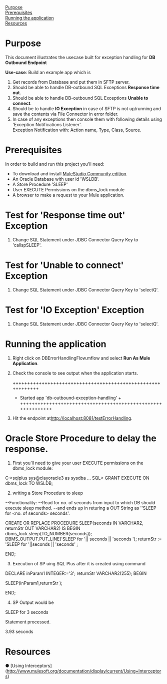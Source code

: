 [Purpose](#purpose)  
[Prerequisites](#prerequisites)  
[Running the application](#running-the-application)  
[Resources](#resources)

Purpose
===========

This document illustrates the usecase built for exception handling for **DB Outbound Endpoint**



**Use-case**: 
Build an example app which is 

1. Get records from Database and put them in SFTP server.
2. Should be able to handle DB-outbound SQL Exceptions **Response time out**.
3. Should be able to handle DB-outbound SQL Exceptions **Unable to connect**.
4. Should be to  handle **IO Exception** in case of SFTP is not up/running and save the contents via File Connector in error folder.
5. In case of any exceptions then console them with following details using 'Exception Notifications Listener'.
  <br />Exception Notification with: Action name, Type, Class, Source.


Prerequisites
===============

In order to build and run this project you'll need:  

* To download and install [MuleStudio Community edition](http://www.mulesoft.org/download-mule-esb-community-edition).
* An Oracle Database with user id 'WSLDB'.
* A Store Procedure 'SLEEP'
* User EXECUTE Permissions on the dbms_lock module
* A browser to make a request to your Mule application.



Test for 'Response time out' Exception
=======================

1. Change SQL Statement under JDBC Connector Query Key to 'callspSLEEP'.


Test for 'Unable to connect' Exception
=======================

1. Change SQL Statement under JDBC Connector Query Key to 'selectQ'.


Test for 'IO Exception' Exception
=======================

1. Change SQL Statement under JDBC Connector Query Key to 'selectQ'.
 
  
Running the application
=======================

1. Right click on DBErrorHandlingFlow.mflow and select **Run As Mule Application**.
2. Check the console to see output when the application starts.

	++++++++++++++++++++++++++++++++++++++++++++++++++++++++++++
	+ Started app 'db-outbound-exception-handling'		       +
	++++++++++++++++++++++++++++++++++++++++++++++++++++++++++++
	
3. Hit the endpoint at<http://localhost:8081/testErrorHandling>.
	

Oracle Store Procedure	to delay the response.
=================================

1. First you’ll need to give your user EXECUTE permissions on the dbms_lock module:

C:\>sqlplus sys@clayoracle3 as sysdba
...
SQL> GRANT EXECUTE ON dbms_lock TO WSLDB;

2. writing a Store Procedure to sleep

--Functionality: 
	--Read for no. of seconds from input to which DB should execute sleep method.
	--and ends up in returing a OUT String as ''SLEEP for <no. of seconds> seconds'.

CREATE OR REPLACE PROCEDURE SLEEP(seconds IN VARCHAR2, returnStr OUT VARCHAR2)
IS 
BEGIN
  dbms_lock.sleep(TO_NUMBER(seconds));
  DBMS_OUTPUT.PUT_LINE('SLEEP for '|| seconds  || 'seconds ');
  returnStr := 'SLEEP for '||seconds || 'seconds' ;
  
END;


3. Execution of SP uing SQL Plus after it is created using command

DECLARE
    inParam1 INTEGER:='3';
    returnStr VARCHAR2(255);
BEGIN
  
  SLEEP(inParam1,returnStr );
  
END;

4. SP Output would be 

SLEEP for 3 seconds 

Statement processed.

3.93 seconds
	
Resources
===========

● [Using Interceptors] (http://www.mulesoft.org/documentation/display/current/Using+Interceptors)


